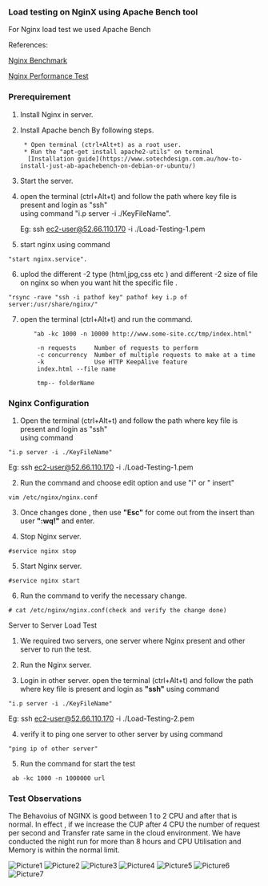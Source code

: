### Load testing on NginX using Apache Bench tool

For Nginx load test we used Apache Bench

References:

[Nginx Benchmark](https://www.garron.me/en/go2linux/how-benchmark-stress-your-apache-nginx-or-iis-server.html)


[Nginx Performance Test](https://www.nginx.com/blog/testing-the-performance-of-nginx-and-nginx-plus-web-servers/)

### Prerequirement

1. Install Nginx in server.

2. Install Apache bench By following steps.

        * Open terminal (ctrl+Alt+t) as a root user.
        * Run the "apt-get install apache2-utils" on terminal
         [Installation guide](https://www.sotechdesign.com.au/how-to-install-just-ab-apachebench-on-debian-or-ubuntu/)

3. Start the server.

4. open the terminal (ctrl+Alt+t) and follow the path where key file is present and login as "ssh"  
    using command "i.p server -i ./KeyFileName".

   Eg: ssh ec2-user@52.66.110.170 -i ./Load-Testing-1.pem

5. start nginx using command 
```console
"start nginx.service".
```
6. uplod the different -2 type (html,jpg,css etc ) and different -2 size of file on nginx 
   so when you want hit the specific file .

```console
"rsync -rave "ssh -i pathof key" pathof key i.p of server:/usr/share/nginx/"
```

7. open the terminal (ctrl+Alt+t) and run the command.
```console
       "ab -kc 1000 -n 10000 http://www.some-site.cc/tmp/index.html"
         
        -n requests     Number of requests to perform
        -c concurrency  Number of multiple requests to make at a time
        -k              Use HTTP KeepAlive feature
        index.html --file name 

        tmp-- folderName
```

### Nginx Configuration

1. Open the terminal (ctrl+Alt+t) and follow the path where key file is present and login as "ssh"  
   using command 
```console
"i.p server -i ./KeyFileName"
```
Eg: ssh ec2-user@52.66.110.170 -i ./Load-Testing-1.pem

2. Run the command and choose edit option and use "i" or " insert"
```console
vim /etc/nginx/nginx.conf
```   
3. Once changes done , then use **"Esc"** for come out from the insert than user **":wq!"** and enter.

4. Stop Nginx server.
```console
#service nginx stop
```
5. Start Nginx server.
```console
#service nginx start
```
6. Run the command to verify the necessary change.  
```console
# cat /etc/nginx/nginx.conf(check and verify the change done)
```

Server to Server Load Test

1. We required two servers, one server where Nginx present and other server to run the test.

2. Run the Nginx server.

3. Login in other server.
      open the terminal (ctrl+Alt+t) and follow the path where key file is present and login as **"ssh"** using command 
```console
"i.p server -i ./KeyFileName"
```
 Eg: ssh ec2-user@52.66.110.170 -i ./Load-Testing-2.pem

4. verify it to ping one server to other server by using command
```console
"ping ip of other server"
```
5. Run the command for start the test
```console
 ab -kc 1000 -n 1000000 url
```

### Test Observations

The Behavoius of NGINX is good between 1 to 2 CPU and after that is normal.
In effect , if we increase the CUP after 4 CPU the number of request per second and Transfer rate same in the cloud environment.
We have conducted the night run for more than 8 hours and CPU Utilisation and Memory is within the normal limit.

![Picture1](https://storage.googleapis.com/nginx-evolvus/Picture1.png)
![Picture2](https://storage.googleapis.com/nginx-evolvus/Picture2.png)
![Picture3](https://storage.googleapis.com/nginx-evolvus/Picture3.png)
![Picture4](https://storage.googleapis.com/nginx-evolvus/Picture4.png)
![Picture5](https://storage.googleapis.com/nginx-evolvus/Picture5.png)
![Picture6](https://storage.googleapis.com/nginx-evolvus/Picture6.png)
![Picture7](https://storage.googleapis.com/nginx-evolvus/Picture7.png)